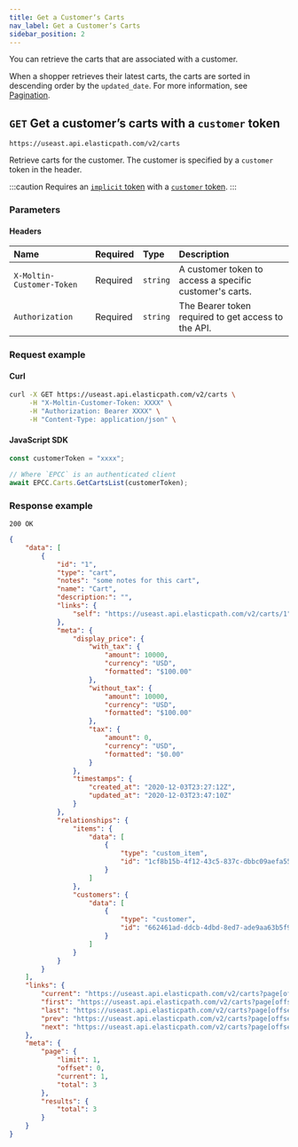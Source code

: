 ```yaml
---
title: Get a Customerʼs Carts
nav_label: Get a Customerʼs Carts
sidebar_position: 2
---
```


You can retrieve the carts that are associated with a customer.

When a shopper retrieves their latest carts, the carts are sorted in descending order by the `updated_date`. For more information, see [Pagination](/guides/Getting-Started/pagination).

## `GET` Get a customerʼs carts with a `customer` token

```http
https://useast.api.elasticpath.com/v2/carts
```

Retrieve carts for the customer. The customer is specified by a `customer` token in the header.

:::caution
Requires an [`implicit` token](/docs/authentication/Tokens/implicit-token) with a [`customer` token](/docs/customer-management/customer-management-api/customer-tokens).
:::

### Parameters

#### Headers

| Name                      | Required | Type     | Description                                                    |
|:--------------------------|:---------|:---------|:---------------------------------------------------------------|
| `X-Moltin-Customer-Token` | Required | `string` | A customer token to access a specific customer's carts. |
| `Authorization`           | Required | `string` | The Bearer token required to get access to the API.            |

### Request example

#### Curl

```bash
curl -X GET https://useast.api.elasticpath.com/v2/carts \
     -H "X-Moltin-Customer-Token: XXXX" \
     -H "Authorization: Bearer XXXX" \
     -H "Content-Type: application/json" \
```

#### JavaScript SDK

```javascript
const customerToken = "xxxx";

// Where `EPCC` is an authenticated client
await EPCC.Carts.GetCartsList(customerToken);
```

### Response example

`200 OK`

```json
{
    "data": [
        {
            "id": "1",
            "type": "cart",
            "notes": "some notes for this cart",
            "name": "Cart",
            "description:": "",
            "links": {
                "self": "https://useast.api.elasticpath.com/v2/carts/1"
            },
            "meta": {
                "display_price": {
                    "with_tax": {
                        "amount": 10000,
                        "currency": "USD",
                        "formatted": "$100.00"
                    },
                    "without_tax": {
                        "amount": 10000,
                        "currency": "USD",
                        "formatted": "$100.00"
                    },
                    "tax": {
                        "amount": 0,
                        "currency": "USD",
                        "formatted": "$0.00"
                    }
                },
                "timestamps": {
                    "created_at": "2020-12-03T23:27:12Z",
                    "updated_at": "2020-12-03T23:47:10Z"
                }
            },
            "relationships": {
                "items": {
                    "data": [
                        {
                            "type": "custom_item",
                            "id": "1cf8b15b-4f12-43c5-837c-dbbc09aefa55"
                        }
                    ]
                },
                "customers": {
                    "data": [
                        {
                            "type": "customer",
                            "id": "662461ad-ddcb-4dbd-8ed7-ade9aa63b5f9"
                        }
                    ]
                }
            }
        }
    ],
    "links": {
        "current": "https://useast.api.elasticpath.com/v2/carts?page[offset]=0&page[limit]=1&filter=",
        "first": "https://useast.api.elasticpath.com/v2/carts?page[offset]=0&page[limit]=1&filter=",
        "last": "https://useast.api.elasticpath.com/v2/carts?page[offset]=2&page[limit]=1&filter=",
        "prev": "https://useast.api.elasticpath.com/v2/carts?page[offset]=0&page[limit]=1&filter=",
        "next": "https://useast.api.elasticpath.com/v2/carts?page[offset]=1&page[limit]=1&filter="
    },
    "meta": {
        "page": {
            "limit": 1,
            "offset": 0,
            "current": 1,
            "total": 3
        },
        "results": {
            "total": 3
        }
    }
}
```
